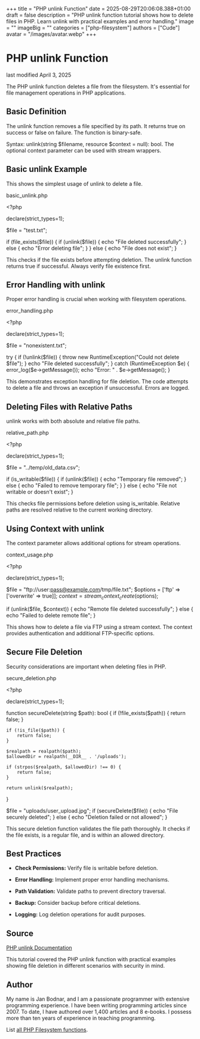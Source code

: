 +++
title = "PHP unlink Function"
date = 2025-08-29T20:06:08.388+01:00
draft = false
description = "PHP unlink function tutorial shows how to delete files in PHP. Learn unlink with practical examples and error handling."
image = ""
imageBig = ""
categories = ["php-filesystem"]
authors = ["Cude"]
avatar = "/images/avatar.webp"
+++

# PHP unlink Function

last modified April 3, 2025

The PHP unlink function deletes a file from the filesystem. It's
essential for file management operations in PHP applications.

## Basic Definition

The unlink function removes a file specified by its path. It
returns true on success or false on failure. The function is binary-safe.

Syntax: unlink(string $filename, resource $context = null): bool.
The optional context parameter can be used with stream wrappers.

## Basic unlink Example

This shows the simplest usage of unlink to delete a file.

basic_unlink.php
  

&lt;?php

declare(strict_types=1);

$file = "test.txt";

if (file_exists($file)) {
    if (unlink($file)) {
        echo "File deleted successfully";
    } else {
        echo "Error deleting file";
    }
} else {
    echo "File does not exist";
}

This checks if the file exists before attempting deletion. The unlink
function returns true if successful. Always verify file existence first.

## Error Handling with unlink

Proper error handling is crucial when working with filesystem operations.

error_handling.php
  

&lt;?php

declare(strict_types=1);

$file = "nonexistent.txt";

try {
    if (!unlink($file)) {
        throw new RuntimeException("Could not delete $file");
    }
    echo "File deleted successfully";
} catch (RuntimeException $e) {
    error_log($e-&gt;getMessage());
    echo "Error: " . $e-&gt;getMessage();
}

This demonstrates exception handling for file deletion. The code attempts to
delete a file and throws an exception if unsuccessful. Errors are logged.

## Deleting Files with Relative Paths

unlink works with both absolute and relative file paths.

relative_path.php
  

&lt;?php

declare(strict_types=1);

$file = "../temp/old_data.csv";

if (is_writable($file)) {
    if (unlink($file)) {
        echo "Temporary file removed";
    } else {
        echo "Failed to remove temporary file";
    }
} else {
    echo "File not writable or doesn't exist";
}

This checks file permissions before deletion using is_writable.
Relative paths are resolved relative to the current working directory.

## Using Context with unlink

The context parameter allows additional options for stream operations.

context_usage.php
  

&lt;?php

declare(strict_types=1);

$file = "ftp://user:pass@example.com/tmp/file.txt";
$options = ['ftp' =&gt; ['overwrite' =&gt; true]];
$context = stream_context_create($options);

if (unlink($file, $context)) {
    echo "Remote file deleted successfully";
} else {
    echo "Failed to delete remote file";
}

This shows how to delete a file via FTP using a stream context. The context
provides authentication and additional FTP-specific options.

## Secure File Deletion

Security considerations are important when deleting files in PHP.

secure_deletion.php
  

&lt;?php

declare(strict_types=1);

function secureDelete(string $path): bool {
    if (!file_exists($path)) {
        return false;
    }
    
    if (!is_file($path)) {
        return false;
    }
    
    $realpath = realpath($path);
    $allowedDir = realpath(__DIR__ . '/uploads');
    
    if (strpos($realpath, $allowedDir) !== 0) {
        return false;
    }
    
    return unlink($realpath);
}

$file = "uploads/user_upload.jpg";
if (secureDelete($file)) {
    echo "File securely deleted";
} else {
    echo "Deletion failed or not allowed";
}

This secure deletion function validates the file path thoroughly. It checks if
the file exists, is a regular file, and is within an allowed directory.

## Best Practices

- **Check Permissions:** Verify file is writable before deletion.

- **Error Handling:** Implement proper error handling mechanisms.

- **Path Validation:** Validate paths to prevent directory traversal.

- **Backup:** Consider backup before critical deletions.

- **Logging:** Log deletion operations for audit purposes.

## Source

[PHP unlink Documentation](https://www.php.net/manual/en/function.unlink.php)

This tutorial covered the PHP unlink function with practical
examples showing file deletion in different scenarios with security in mind.

## Author

My name is Jan Bodnar, and I am a passionate programmer with extensive
programming experience. I have been writing programming articles since 2007.
To date, I have authored over 1,400 articles and 8 e-books. I possess more
than ten years of experience in teaching programming.

List [all PHP Filesystem functions](/php/#php-fs).
